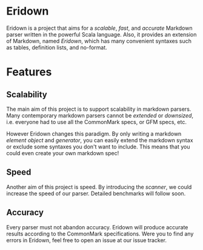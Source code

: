 Eridown
=========

Eridown is a project that aims for a *scalable*, *fast*, and *accurate* Markdown parser written in the powerful Scala language. Also, it provides an extension of Markdown, named *Eridown*, which has many convenient syntaxes such as tables, definition lists, and no-format.

# Features

## Scalability

The main aim of this project is to support scalability in markdown parsers. Many contemporary markdown parsers cannot be *extended* or *downsized*, i.e. everyone had to use all the CommonMark specs, or GFM specs, etc. 

However Eridown changes this paradigm. By only writing a markdown *element object* and *generator*, you can easily extend the markdown syntax or exclude some syntaxes you don't want to include. This means that you could even create your own markdown spec!

## Speed

Another aim of this project is speed. By introducing the *scanner*, we could increase the speed of our parser. Detailed benchmarks will follow soon.

## Accuracy

Every parser must not abandon accuracy. Eridown will produce accurate results according to the CommonMark specifications. Were you to find any errors in Eridown, feel free to open an issue at our issue tracker.